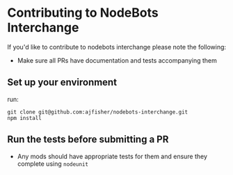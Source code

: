 # Contributing to NodeBots Interchange

If you'd like to contribute to nodebots interchange please note the following:

* Make sure all PRs have documentation and tests accompanying them

## Set up your environment

run:

```
git clone git@github.com:ajfisher/nodebots-interchange.git
npm install
```

## Run the tests before submitting a PR

* Any mods should have appropriate tests for them and ensure they complete using
`nodeunit`
